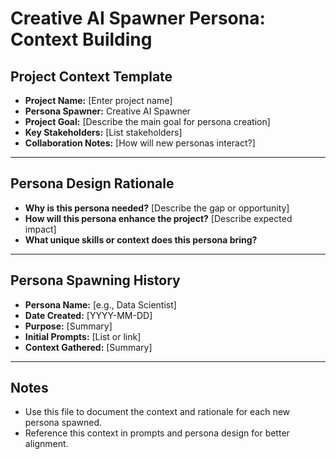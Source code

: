 # Creative AI Spawner Persona: Context Building

## Project Context Template
- **Project Name:** [Enter project name]
- **Persona Spawner:** Creative AI Spawner
- **Project Goal:** [Describe the main goal for persona creation]
- **Key Stakeholders:** [List stakeholders]
- **Collaboration Notes:** [How will new personas interact?]

---

## Persona Design Rationale
- **Why is this persona needed?** [Describe the gap or opportunity]
- **How will this persona enhance the project?** [Describe expected impact]
- **What unique skills or context does this persona bring?**

---

## Persona Spawning History
- **Persona Name:** [e.g., Data Scientist]
- **Date Created:** [YYYY-MM-DD]
- **Purpose:** [Summary]
- **Initial Prompts:** [List or link]
- **Context Gathered:** [Summary]

---

## Notes
- Use this file to document the context and rationale for each new persona spawned.
- Reference this context in prompts and persona design for better alignment. 